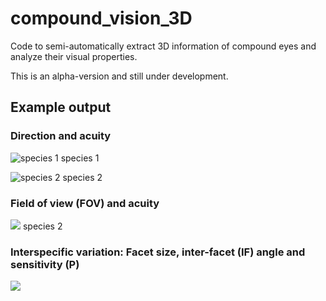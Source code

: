# compound_vision_3D
Code to semi-automatically extract 3D information of compound eyes and analyze their visual properties.

This is an alpha-version and still under development.

## Example output
### Direction and acuity
![species 1](https://live.staticflickr.com/65535/52077372779_5dafd04018_o.gif)
species 1

![species 2](https://live.staticflickr.com/65535/52076138677_8fb88204ae_o.gif)
species 2


### Field of view (FOV) and acuity
![](https://live.staticflickr.com/65535/52076088442_1bff87d231_o.png)
species 2

### Interspecific variation: Facet size, inter-facet (IF) angle and sensitivity (P)
![](https://live.staticflickr.com/65535/52077614450_71d1ecd3bc_o.png)
